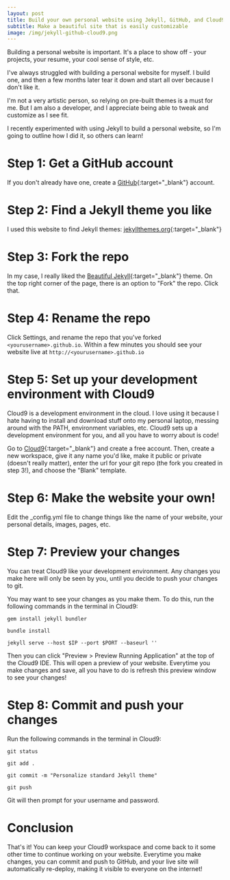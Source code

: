 ```yaml
---
layout: post
title: Build your own personal website using Jekyll, GitHub, and Cloud9
subtitle: Make a beautiful site that is easily customizable
image: /img/jekyll-github-cloud9.png
---
```


Building a personal website is important. It's a place to show off - your projects, 
your resume, your cool sense of style, etc.

I've always struggled with building a personal website for myself. I build one, 
and then a few months later tear it down and start all over because
I don't like it. 

I'm not a very artistic person, so 
relying on pre-built themes is a must for me. But I am also a developer, and 
I appreciate being able to tweak and customize as I see fit.

I recently experimented with using Jekyll to build a personal website, so 
I'm going to outline how I did it, so others can learn!

# Step 1: Get a GitHub account
If you don't already have one, create a [GitHub](https://github.com/){:target="_blank"} account.

# Step 2: Find a Jekyll theme you like
I used this website to find Jekyll themes: [jekyllthemes.org](http://jekyllthemes.org/){:target="_blank"}

# Step 3: Fork the repo
In my case, I really liked the [Beautiful Jekyll](https://github.com/daattali/beautiful-jekyll){:target="_blank"} theme.
On the top right corner of the page, there is an option to "Fork" the repo. Click that.

# Step 4: Rename the repo
Click Settings, and rename the repo that you've forked `<yourusername>.github.io`.
Within a few minutes you should see your website live at `http://<yourusername>.github.io`

# Step 5: Set up your development environment with Cloud9
Cloud9 is a development environment in the cloud. I love using it because 
I hate having to install and download stuff onto my personal laptop, 
messing around with the PATH, environment variables, etc. Cloud9 sets up a 
development environment for you, and all you have to worry about is code!

Go to [Cloud9](https://c9.io/){:target="_blank"} and create a free account. Then, 
create a new workspace, give it any name you'd like, make it public or private 
(doesn't really matter), enter the url for your git repo (the fork you created 
in step 3!), and choose the "Blank" template.

# Step 6: Make the website your own!
Edit the _config.yml file to change things like the name of your website, 
your personal details, images, pages, etc.

# Step 7: Preview your changes
You can treat Cloud9 like your development environment. Any changes you make here 
will only be seen by you, until you decide to push your changes to git. 

You may want to see your changes as you make them. To do this, run the following commands 
in the terminal in Cloud9:

`gem install jekyll bundler`

`bundle install`

`jekyll serve --host $IP --port $PORT --baseurl ''`

Then you can click "Preview > Preview Running Application" at the top of the Cloud9 
IDE. This will open a preview of your website. Everytime you make changes and save, 
all you have to do is refresh this preview window to see your changes!

# Step 8: Commit and push your changes
Run the following commands in the terminal in Cloud9:

`git status`

`git add .`

`git commit -m "Personalize standard Jekyll theme"`

`git push`

Git will then prompt for your username and password.

# Conclusion
That's it! You can keep your Cloud9 workspace and come back to it some other time 
to continue working on your website. Everytime you make changes, you can 
commit and push to GitHub, and your live site will automatically re-deploy, 
making it visible to everyone on the internet!
